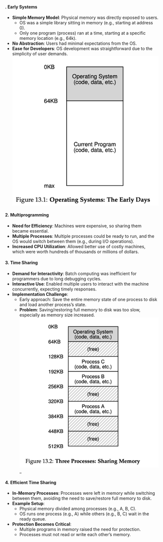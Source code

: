 #### . **Early Systems**

- **Simple Memory Model**: Physical memory was directly exposed to users.
    - OS was a simple library sitting in memory (e.g., starting at address 0).
    - Only one program (process) ran at a time, starting at a specific memory location (e.g., 64k).
- **No Abstraction**: Users had minimal expectations from the OS.
- **Ease for Developers**: OS development was straightforward due to the simplicity of user demands.
![alt](chapter-13-1.png)
#### 2. **Multiprogramming**

- **Need for Efficiency**: Machines were expensive, so sharing them became essential.
- **Multiple Processes**: Multiple processes could be ready to run, and the OS would switch between them (e.g., during I/O operations).
- **Increased CPU Utilization**: Allowed better use of costly machines, which were worth hundreds of thousands or millions of dollars.

#### 3. **Time Sharing**

- **Demand for Interactivity**: Batch computing was inefficient for programmers due to long debugging cycles.
- **Interactive Use**: Enabled multiple users to interact with the machine concurrently, expecting timely responses.
- **Implementation Challenge**:
    - Early approach: Save the entire memory state of one process to disk and load another process’s state.
    - **Problem**: Saving/restoring full memory to disk was too slow, especially as memory size increased.
![alt](chapter-13-2.png)_
#### 4. **Efficient Time Sharing**

- **In-Memory Processes**: Processes were left in memory while switching between them, avoiding the need to save/restore full memory to disk.
- **Example Setup**:
    - Physical memory divided among processes (e.g., A, B, C).
    - OS runs one process (e.g., A) while others (e.g., B, C) wait in the ready queue.
- **Protection Becomes Critical**:
    - Multiple programs in memory raised the need for protection.
    - Processes must not read or write each other’s memory.
